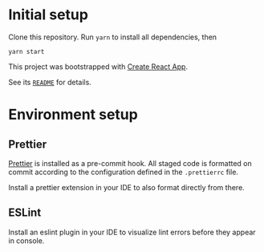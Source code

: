 # Initial setup

Clone this repository. Run `yarn` to install all dependencies, then

```
yarn start
```

This project was bootstrapped with [Create React App](https://github.com/facebookincubator/create-react-app).

See its [`README`](https://github.com/facebookincubator/create-react-app/blob/master/packages/react-scripts/template/README.md) for details.

# Environment setup

## Prettier

[Prettier](https://github.com/prettier/prettier) is installed as a pre-commit hook.
All staged code is formatted on commit according to the configuration defined in the `.prettierrc` file.

Install a prettier extension in your IDE to also format directly from there.

## ESLint

Install an eslint plugin in your IDE to visualize lint errors before they appear in console.

